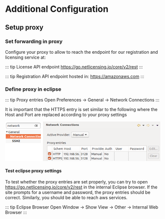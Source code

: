 # Additional Configuration

## Setup proxy

### Set forwarding in proxy

Configure your proxy to allow to reach the endpoint for our registration and licensing service at:

::: tip License API endpoint
https://go.netlicensing.io/core/v2/rest
:::

::: tip Registration API endpoint hosted in:
https://amazonaws.com
:::

### Define proxy in eclipse

::: tip Proxy entries
Open Preferences -> General -> Network Connections
:::

It is important that the HTTPS entry is set similar to the following where the Host and Port are replaced according to your proxy settings

[ ![Example proxy entries](/img/eclipse/proxy.png) ](/img/eclipse/proxy.png)

#### Test eclipse proxy settings

To test whether the proxy entries are set properly, you can try to open https://go.netlicensing.io/core/v2/rest in the internal Eclipse browser.
If the site prompts for a username and password, the proxy entries should be correct.
Similarly, you should be able to reach aws services. 

::: tip Eclipse Browser
Open Window -> Show View -> Other -> Internal Web Browser
:::
